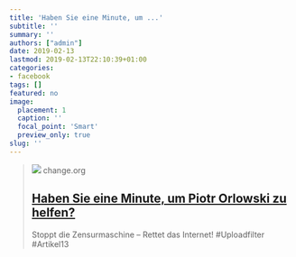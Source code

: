 ```yaml
---
title: 'Haben Sie eine Minute, um ...'
subtitle: ''
summary: ''
authors: ["admin"]
date: 2019-02-13
lastmod: 2019-02-13T22:10:39+01:00
categories:
- facebook
tags: []
featured: no
image:
  placement: 1
  caption: ''
  focal_point: 'Smart'
  preview_only: true
slug: ''
---
```


> [![](https://assets.change.org/photos/7/kl/qa/DEkLQAZSMTAQVPw-1600x900-noPad.jpg?1553248850)](https://www.change.org/p/stoppt-die-zensurmaschine-rettet-das-internet-uploadfilter/expgst/fht-13296527-de-de/v5/Piotr%20Orlowski/Berlin,%20Deutschland?recruiter=false&utm_source=share_petition&utm_medium=facebook&utm_campaign=psf_combo_share_initial.pacific_post_sap_share_gmail_abi.gmail_abi&recruited_by_id=23d5e050-2f02-11e9-8443-f706587fc845&utm_content=fht-13296527-de-de%3Av5)
> change.org
> ## [Haben Sie eine Minute, um Piotr Orlowski zu helfen?](https://www.change.org/p/stoppt-die-zensurmaschine-rettet-das-internet-uploadfilter/expgst/fht-13296527-de-de/v5/Piotr%20Orlowski/Berlin,%20Deutschland?recruiter=false&utm_source=share_petition&utm_medium=facebook&utm_campaign=psf_combo_share_initial.pacific_post_sap_share_gmail_abi.gmail_abi&recruited_by_id=23d5e050-2f02-11e9-8443-f706587fc845&utm_content=fht-13296527-de-de%3Av5)
>
>Stoppt die Zensurmaschine – Rettet das Internet! #Uploadfilter #Artikel13

